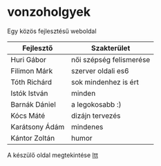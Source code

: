 # vonzoholgyek
Egy közös fejlesztésű weboldal

| Fejlesztő | Szakterület |
| --------- | ----------- |
| Huri Gábor | női szépség felismerése |
| Filimon Márk | szerver oldali es6 |
| Tóth Richárd | sok mindenhez is ért |
| Istók István | minden |
| Barnák Dániel | a legokosabb :) |
| Kócs Máté | dizájn tervezés |
| Karátsony Ádám | mindenes |
| Kántor Zoltán | humor |

A készülő oldal megtekintése <a target="_blank" href="https://htmlpreview.github.io/?https://github.com/hurigabor/vonzoholgyek/blob/main/index.html">Itt</a>
